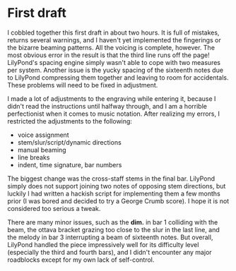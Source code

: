 # First draft #

I cobbled together this first draft in about two hours. It is full of mistakes, returns several warnings, and I haven't yet implemented the fingerings or the bizarre beaming patterns. All the voicing is complete, however. The most obvious error in the result is that the third line runs off the page! LilyPond's spacing engine simply wasn't able to cope with two measures per system. Another issue is the yucky spacing of the sixteenth notes due to LilyPond compressing them together and leaving to room for accidentals. These problems will need to be fixed in adjustment.

I made a lot of adjustments to the engraving while entering it, because I didn't read the instructions until halfway through, and I am a horrible perfectionist when it comes to music notation. After realizing my errors, I restricted the adjustments to the following:

- voice assignment
- stem/slur/script/dynamic directions
- manual beaming
- line breaks
- indent, time signature, bar numbers

The biggest change was the cross-staff stems in the final bar. LilyPond simply does not support joining two notes of opposing stem directions, but luckily I had written a hackish script for implementing them a few months prior (I was bored and decided to try a George Crumb score). I hope it is not considered too serious a tweak. 

There are many minor issues, such as the __dim.__ in bar 1 colliding with the beam, the ottava bracket grazing too close to the slur in the last line, and the melody in bar 3 interrupting a beam of sixteenth notes. But overall, LilyPond handled the piece impressively well for its difficulty level (especially the third and fourth bars), and I didn't encounter any major roadblocks except for my own lack of self-control.
